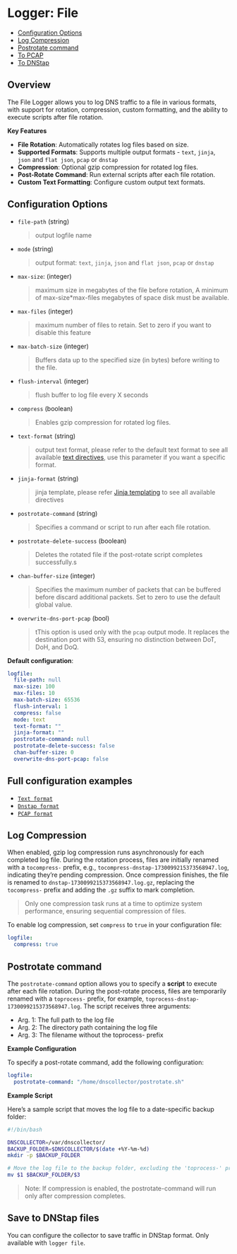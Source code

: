 # Logger: File

- [Configuration Options](#overview)
- [Log Compression](#log-compression)
- [Postrotate command](#postrotate-command)
- [To PCAP](#save-to-pcap-files)
- [To DNStap](#save-to-dnstap-files)

## Overview

The File Logger allows you to log DNS traffic to a file in various formats, with support for rotation, compression, custom formatting, and the ability to execute scripts after file rotation.

**Key Features**
- **File Rotation**: Automatically rotates log files based on size.
- **Supported Formats**: Supports multiple output formats - `text`, `jinja`, `json` and `flat json`, `pcap` or `dnstap`
- **Compression**: Optional gzip compression for rotated log files.
- **Post-Rotate Command**: Run external scripts after each file rotation.
- **Custom Text Formatting**: Configure custom output text formats.

## Configuration Options

* `file-path` (string)
  > output logfile name

* `mode` (string)
  > output format: `text`, `jinja`, `json` and `flat json`, `pcap` or `dnstap`

* `max-size`: (integer)
  > maximum size in megabytes of the file before rotation, 
  > A minimum of max-size*max-files megabytes of space disk must be available.

* `max-files` (integer)
  > maximum number of files to retain. Set to zero if you want to disable this feature

* `max-batch-size` (integer)
  > Buffers data up to the specified size (in bytes) before writing to the file.

* `flush-interval` (integer)
  > flush buffer to log file every X seconds

* `compress` (boolean)
  > Enables gzip compression for rotated log files.

* `text-format` (string)
  > output text format, please refer to the default text format to see all
  > available [text directives](../dnsconversions.md#text-format-inline), use this parameter if you want a specific format.

* `jinja-format` (string)
  > jinja template, please refer [Jinja templating](../dnsconversions.md#jinja-templating) to see all available directives 

* `postrotate-command` (string)
  > Specifies a command or script to run after each file rotation.

* `postrotate-delete-success` (boolean)
  > Deletes the rotated file if the post-rotate script completes successfully.s

* `chan-buffer-size` (integer)
  > Specifies the maximum number of packets that can be buffered before discard additional packets.
  > Set to zero to use the default global value.

* `overwrite-dns-port-pcap` (bool)
  > tThis option is used only with the `pcap` output mode.
  > It replaces the destination port with 53, ensuring no distinction between DoT, DoH, and DoQ.

**Default configuration**:

```yaml
logfile:
  file-path: null
  max-size: 100
  max-files: 10
  max-batch-size: 65536
  flush-interval: 1
  compress: false
  mode: text
  text-format: ""
  jinja-format: ""
  postrotate-command: null
  postrotate-delete-success: false
  chan-buffer-size: 0
  overwrite-dns-port-pcap: false
```

## Full configuration examples

* [`Text format`](../_examples/use-case-7.yml)
* [`Dnstap format`](../_examples/use-case-13.yml)
* [`PCAP format`](../_examples/use-case-1.yml)


## Log Compression

When enabled, gzip log compression runs asynchronously for each completed log file. 
During the rotation process, files are initially renamed with a `tocompress-` prefix, e.g., `tocompress-dnstap-1730099215373568947.log`, 
indicating they’re pending compression. Once compression finishes, the file is renamed to `dnstap-1730099215373568947.log.gz`, 
replacing the `tocompress-` prefix and adding the `.gz` suffix to mark completion.

> Only one compression task runs at a time to optimize system performance, ensuring sequential compression of files.

To enable log compression, set `compress` to `true` in your configuration file:

```yaml
logfile:
  compress: true
```

## Postrotate command

The `postrotate-command` option allows you to specify a **script** to execute after each file rotation. During the post-rotate process, files are temporarily renamed with a `toprocess-` prefix, for example, `toprocess-dnstap-1730099215373568947.log`. The script receives three arguments:
- Arg. 1: The full path to the log file
- Arg. 2: The directory path containing the log file
- Arg. 3: The filename without the toprocess- prefix

**Example Configuration**

To specify a post-rotate command, add the following configuration:

```yaml
logfile:
  postrotate-command: "/home/dnscollector/postrotate.sh"
```

**Example Script**

Here’s a sample script that moves the log file to a date-specific backup folder:

```bash
#!/bin/bash

DNSCOLLECTOR=/var/dnscollector/
BACKUP_FOLDER=$DNSCOLLECTOR/$(date +%Y-%m-%d)
mkdir -p $BACKUP_FOLDER

# Move the log file to the backup folder, excluding the 'toprocess-' prefix from the filename
mv $1 $BACKUP_FOLDER/$3
```

> Note: If compression is enabled, the postrotate-command will run only after compression completes.


## Save to DNStap files

You can configure the collector to save traffic in DNStap format. Only available with `logger file`.
